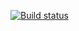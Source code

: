 [![Build status](https://ci.appveyor.com/api/projects/status/9sc3tjbaawxwi6cg/branch/main?svg=true)](https://ci.appveyor.com/project/Ebg79/patternstask2/branch/main)
